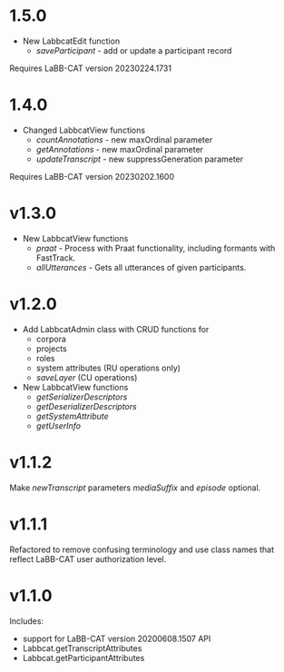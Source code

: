 # 1.5.0

- New LabbcatEdit function
  + *saveParticipant* - add or update a participant record

Requires LaBB-CAT version 20230224.1731

# 1.4.0

- Changed LabbcatView functions
  + *countAnnotations* - new maxOrdinal parameter
  + *getAnnotations* - new maxOrdinal parameter
  + *updateTranscript* - new suppressGeneration parameter

Requires LaBB-CAT version 20230202.1600

# v1.3.0

- New LabbcatView functions
  + *praat* - Process with Praat functionality, including formants with FastTrack.
  + *allUtterances* - Gets all utterances of given participants.
  
# v1.2.0

- Add LabbcatAdmin class with CRUD functions for
  + corpora
  + projects
  + roles
  + system attributes (RU operations only)
  + *saveLayer* (CU operations)
- New LabbcatView functions
  + *getSerializerDescriptors*
  + *getDeserializerDescriptors*
  + *getSystemAttribute*
  + *getUserInfo*

# v1.1.2

Make *newTranscript* parameters *mediaSuffix* and *episode* optional.

# v1.1.1

Refactored to remove confusing terminology and use class names that reflect LaBB-CAT user
authorization level. 

# v1.1.0

Includes:

- support for LaBB-CAT version 20200608.1507 API
- Labbcat.getTranscriptAttributes
- Labbcat.getParticipantAttributes
